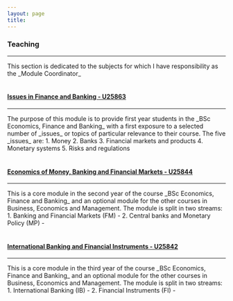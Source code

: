 ```yaml
---
layout: page
title:
---
```


<h3 id="teaching">Teaching</h3>
<hr />
This section is dedicated to the subjects for which I have responsibility as the _Module Coordinator_
<br><br>
<h4 id="issues_in"><a href="https://register.port.ac.uk/ords/f?p=111:19:::NO::P19_UNIT_ID:1876085004">Issues in Finance and Banking - U25863</a></h4>
<hr />
The purpose of this module is to provide first year students in the _BSc Economics, Finance and Banking_ with a first exposure to a selected number of _issues_ or topics of particular relevance to their course. The five _issues_ are:
1. Money
2. Banks
3. Financial markets and products
4. Monetary systems
5. Risks and regulations 
<br><br>
<h4 id="embfm"><a href="https://register.port.ac.uk/ords/f?p=111:19:::NO::P19_UNIT_ID:1854820903">Economics of Money, Banking and Financial Markets - U25844 </a></h4>
<hr />
This is a core module in the second year of the course _BSc Economics, Finance and Banking_ and an optional module for the other courses in Business, Economics and Management. The module is split in two streams:
1. Banking and Financial Markets (FM) - 
2. Central banks and Monetary Policy (MP) - 
<br><br>
<h4 id="ibfi"><a href="https://register.port.ac.uk/ords/f?p=111:19:::NO::P19_UNIT_ID:1854881974">International Banking and Financial Instruments - U25842</a></h4>
<hr />
This is a core module in the third year of the course _BSc Economics, Finance and Banking_ and an optional module for the other courses in Business, Economics and Management. The module is split in two streams:
1. International Banking (IB) - 
2. Financial Instruments (FI) - 
